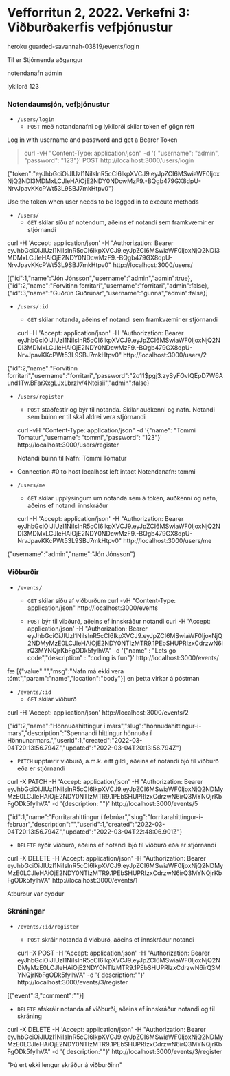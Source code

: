 # Vefforritun 2, 2022. Verkefni 3: Viðburðakerfis vefþjónustur

heroku
guarded-savannah-03819/events/login


Til er Stjórnenda aðgangur

notendanafn admin

lykilorð 123

### Notendaumsjón, vefþjónustur

- `/users/login`
  - `POST` með notandanafni og lykilorði skilar token ef gögn rétt

Log in with username and password and get a Bearer Token

> curl -vH "Content-Type: application/json" -d '{ "username": "admin", "password": "123"}' POST http://localhost:3000/users/login

{"token":"eyJhbGciOiJIUzI1NiIsInR5cCI6IkpXVCJ9.eyJpZCI6MSwiaWF0IjoxNjQ2NDI3MDMxLCJleHAiOjE2NDY0NDcwMzF9.-BQgb479GX8dpU-NrvJpavKKcPWt53L9SBJ7mkHtpv0"}

Use the token when user needs to be logged in to execute methods

- `/users/`
  - `GET` skilar síðu af notendum, aðeins ef notandi sem framkvæmir er stjórnandi

curl -H 'Accept: application/json' -H "Authorization: Bearer eyJhbGciOiJIUzI1NiIsInR5cCI6IkpXVCJ9.eyJpZCI6MSwiaWF0IjoxNjQ2NDI3MDMxLCJleHAiOjE2NDY0NDcwMzF9.-BQgb479GX8dpU-NrvJpavKKcPWt53L9SBJ7mkHtpv0" http://localhost:3000/users/

[{"id":1,"name":"Jón Jónsson","username":"admin","admin":true},{"id":2,"name":"Forvitinn forritari","username":"forritari","admin":false},{"id":3,"name":"Guðrún Guðrúnar","username":"gunna","admin":false}]

- `/users/:id`

  - `GET` skilar notanda, aðeins ef notandi sem framkvæmir er stjórnandi

  curl -H 'Accept: application/json' -H "Authorization: Bearer eyJhbGciOiJIUzI1NiIsInR5cCI6IkpXVCJ9.eyJpZCI6MSwiaWF0IjoxNjQ2NDI3MDMxLCJleHAiOjE2NDY0NDcwMzF9.-BQgb479GX8dpU-NrvJpavKKcPWt53L9SBJ7mkHtpv0" http://localhost:3000/users/2

{"id":2,"name":"Forvitinn forritari","username":"forritari","password":"$2a$11$pgj3.zySyFOvIQEpD7W6Aund1Tw.BFarXxgLJxLbrzIv/4Nteisii","admin":false}

- `/users/register`

  - `POST` staðfestir og býr til notanda. Skilar auðkenni og nafn. Notandi sem búinn er til skal aldrei vera stjórnandi

  curl -vH "Content-Type: application/json" -d '{"name": "Tommi Tómatur","username": "tommi","password": "123"}' http://localhost:3000/users/register

  Notandi búinn til
  Nafn: Tommi Tómatur

- Connection #0 to host localhost left intact
  Notendanafn: tommi

- `/users/me`

  - `GET` skilar upplýsingum um notanda sem á token, auðkenni og nafn, aðeins ef notandi innskráður

  curl -H 'Accept: application/json' -H "Authorization: Bearer eyJhbGciOiJIUzI1NiIsInR5cCI6IkpXVCJ9.eyJpZCI6MSwiaWF0IjoxNjQ2NDI3MDMxLCJleHAiOjE2NDY0NDcwMzF9.-BQgb479GX8dpU-NrvJpavKKcPWt53L9SBJ7mkHtpv0" http://localhost:3000/users/me

{"username":"admin","name":"Jón Jónsson"}

### Viðburðir

- `/events/`

  - `GET` skilar síðu af viðburðum
    curl -vH "Content-Type: application/json" http://localhost:3000/events

  - `POST` býr til vibðurð, aðeins ef innskráður notandi
    curl -H 'Accept: application/json' -H "Authorization: Bearer eyJhbGciOiJIUzI1NiIsInR5cCI6IkpXVCJ9.eyJpZCI6MSwiaWF0IjoxNjQ2NDMyMzE0LCJleHAiOjE2NDY0NTIzMTR9.1PEbSHUPRIzxCdrzwN6irQ3MYNQjrKbFgODk5fylhVA" -d '{"name" : "Lets go code","description" : "coding is fun"}' http://localhost:3000/events/

fæ [{"value":"","msg":"Nafn má ekki vera tómt","param":"name","location":"body"}] en þetta virkar á póstman

- `/events/:id`
  - `GET` skilar viðburð

curl -H 'Accept: application/json' http://localhost:3000/events/2

{"id":2,"name":"Hönnuðahittingur í mars","slug":"honnudahittingur-i-mars","description":"Spennandi hittingur hönnuða í Hönnunarmars.","userid":1,"created":"2022-03-04T20:13:56.794Z","updated":"2022-03-04T20:13:56.794Z"}

- `PATCH` uppfærir viðburð, a.m.k. eitt gildi, aðeins ef notandi bjó til viðburð eða er stjórnandi

curl -X PATCH -H 'Accept: application/json' -H "Authorization: Bearer eyJhbGciOiJIUzI1NiIsInR5cCI6IkpXVCJ9.eyJpZCI6MSwiaWF0IjoxNjQ2NDMyMzE0LCJleHAiOjE2NDY0NTIzMTR9.1PEbSHUPRIzxCdrzwN6irQ3MYNQjrKbFgODk5fylhVA" -d '{description: ""}' http://localhost:3000/events/5

{"id":1,"name":"Forritarahittingur í febrúar","slug":"forritarahittingur-i-februar","description":"","userid":1,"created":"2022-03-04T20:13:56.794Z","updated":"2022-03-04T22:48:06.901Z"}

- `DELETE` eyðir viðburð, aðeins ef notandi bjó til viðburð eða er stjórnandi

curl -X DELETE -H 'Accept: application/json' -H "Authorization: Bearer eyJhbGciOiJIUzI1NiIsInR5cCI6IkpXVCJ9.eyJpZCI6MSwiaWF0IjoxNjQ2NDMyMzE0LCJleHAiOjE2NDY0NTIzMTR9.1PEbSHUPRIzxCdrzwN6irQ3MYNQjrKbFgODk5fylhVA" http://localhost:3000/events/1

Atburður var eyddur

### Skráningar

- `/events/:id/register`

  - `POST` skráir notanda á viðburð, aðeins ef innskráður notandi

  curl -X POST -H 'Accept: application/json' -H "Authorization: Bearer eyJhbGciOiJIUzI1NiIsInR5cCI6IkpXVCJ9.eyJpZCI6MSwiaWF0IjoxNjQ2NDMyMzE0LCJleHAiOjE2NDY0NTIzMTR9.1PEbSHUPRIzxCdrzwN6irQ3MYNQjrKbFgODk5fylhVA" -d '{ description:""}' http://localhost:3000/events/3/register

[{"event":3,"comment":""}]

- `DELETE` afskráir notanda af viðburði, aðeins ef innskráður notandi og til skráning

curl -X DELETE -H 'Accept: application/json' -H "Authorization: Bearer eyJhbGciOiJIUzI1NiIsInR5cCI6IkpXVCJ9.eyJpZCI6MSwiaWF0IjoxNjQ2NDMyMzE0LCJleHAiOjE2NDY0NTIzMTR9.1PEbSHUPRIzxCdrzwN6irQ3MYNQjrKbFgODk5fylhVA" -d '{ description:""}' http://localhost:3000/events/3/register

"Þú ert ekki lengur skráður á viðburðinn"
